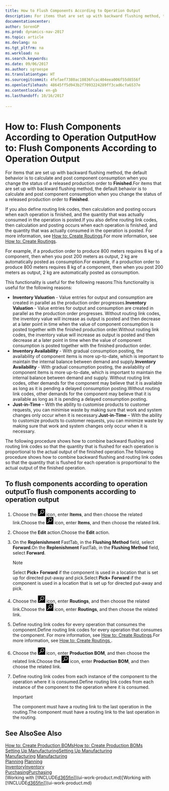 ```yaml
---
title: How to Flush Components According to Operation Output
description: For items that are set up with backward flushing method, the default behaviour is to calculate and post component consumption when you change the status of a released production order to **Finished**. For more information, see Flushing Method.
documentationcenter: 
author: SorenGP
ms.prod: dynamics-nav-2017
ms.topic: article
ms.devlang: na
ms.tgt_pltfrm: na
ms.workload: na
ms.search.keywords: 
ms.date: 09/06/2017
ms.author: sgroespe
ms.translationtype: HT
ms.sourcegitcommit: 4fefaef7380ac10836fcac404eea006f55d8556f
ms.openlocfilehash: 48645ff5d943b2f7093224289ff3cad6cfa6537e
ms.contentlocale: en-gb
ms.lasthandoff: 10/16/2017

---
```

# <a name="how-to-flush-components-according-to-operation-output"></a><span data-ttu-id="c1324-104">How to: Flush Components According to Operation Output</span><span class="sxs-lookup"><span data-stu-id="c1324-104">How to: Flush Components According to Operation Output</span></span>
<span data-ttu-id="c1324-105">For items that are set up with backward flushing method, the default behavior is to calculate and post component consumption when you change the status of a released production order to **Finished**.</span><span class="sxs-lookup"><span data-stu-id="c1324-105">For items that are set up with backward flushing method, the default behavior is to calculate and post component consumption when you change the status of a released production order to **Finished**.</span></span>  

<span data-ttu-id="c1324-106">If you also define routing link codes, then calculation and posting occurs when each operation is finished, and the quantity that was actually consumed in the operation is posted.</span><span class="sxs-lookup"><span data-stu-id="c1324-106">If you also define routing link codes, then calculation and posting occurs when each operation is finished, and the quantity that was actually consumed in the operation is posted.</span></span> <span data-ttu-id="c1324-107">For more information, see [How to: Create Routings](production-how-to-create-routings.md).</span><span class="sxs-lookup"><span data-stu-id="c1324-107">For more information, see [How to: Create Routings](production-how-to-create-routings.md).</span></span>  

<span data-ttu-id="c1324-108">For example, if a production order to produce 800 meters requires 8 kg of a component, then when you post 200 meters as output, 2 kg are automatically posted as consumption.</span><span class="sxs-lookup"><span data-stu-id="c1324-108">For example, if a production order to produce 800 meters requires 8 kg of a component, then when you post 200 meters as output, 2 kg are automatically posted as consumption.</span></span>  

<span data-ttu-id="c1324-109">This functionality is useful for the following reasons:</span><span class="sxs-lookup"><span data-stu-id="c1324-109">This functionality is useful for the following reasons:</span></span>  

-   <span data-ttu-id="c1324-110">**Inventory Valuation** - Value entries for output and consumption are created in parallel as the production order progresses.</span><span class="sxs-lookup"><span data-stu-id="c1324-110">**Inventory Valuation** - Value entries for output and consumption are created in parallel as the production order progresses.</span></span> <span data-ttu-id="c1324-111">Without routing link codes, the inventory value will increase as output is posted and then decrease at a later point in time when the value of component consumption is posted together with the finished production order.</span><span class="sxs-lookup"><span data-stu-id="c1324-111">Without routing link codes, the inventory value will increase as output is posted and then decrease at a later point in time when the value of component consumption is posted together with the finished production order.</span></span>  
-   <span data-ttu-id="c1324-112">**Inventory Availability** - With gradual consumption posting, the availability of component items is more up-to-date, which is important to maintain the internal balance between demand and supply.</span><span class="sxs-lookup"><span data-stu-id="c1324-112">**Inventory Availability** - With gradual consumption posting, the availability of component items is more up-to-date, which is important to maintain the internal balance between demand and supply.</span></span> <span data-ttu-id="c1324-113">Without routing link codes, other demands for the component may believe that it is available as long as it is pending a delayed consumption posting.</span><span class="sxs-lookup"><span data-stu-id="c1324-113">Without routing link codes, other demands for the component may believe that it is available as long as it is pending a delayed consumption posting.</span></span>  
-   <span data-ttu-id="c1324-114">**Just-in-Time** – With the ability to customise products to customer requests, you can minimise waste by making sure that work and system changes only occur when it is necessary.</span><span class="sxs-lookup"><span data-stu-id="c1324-114">**Just-in-Time** – With the ability to customize products to customer requests, you can minimize waste by making sure that work and system changes only occur when it is necessary.</span></span>  

<span data-ttu-id="c1324-115">The following procedure shows how to combine backward flushing and routing link codes so that the quantity that is flushed for each operation is proportional to the actual output of the finished operation.</span><span class="sxs-lookup"><span data-stu-id="c1324-115">The following procedure shows how to combine backward flushing and routing link codes so that the quantity that is flushed for each operation is proportional to the actual output of the finished operation.</span></span>  

## <a name="to-flush-components-according-to-operation-output"></a><span data-ttu-id="c1324-116">To flush components according to operation output</span><span class="sxs-lookup"><span data-stu-id="c1324-116">To flush components according to operation output</span></span>  
1.  <span data-ttu-id="c1324-117">Choose the ![Search for Page or Report](media/ui-search/search_small.png "Search for Page or Report icon") icon, enter **Items**, and then choose the related link.</span><span class="sxs-lookup"><span data-stu-id="c1324-117">Choose the ![Search for Page or Report](media/ui-search/search_small.png "Search for Page or Report icon") icon, enter **Items**, and then choose the related link.</span></span>  
2.  <span data-ttu-id="c1324-118">Choose the **Edit** action.</span><span class="sxs-lookup"><span data-stu-id="c1324-118">Choose the **Edit** action.</span></span>  
3.  <span data-ttu-id="c1324-119">On the **Replenishment** FastTab, in the **Flushing Method** field, select **Forward**.</span><span class="sxs-lookup"><span data-stu-id="c1324-119">On the **Replenishment** FastTab, in the **Flushing Method** field, select **Forward**.</span></span>  

    > [!NOTE]  
    >  <span data-ttu-id="c1324-120">Select **Pick+ Forward** if the component is used in a location that is set up for directed put-away and pick.</span><span class="sxs-lookup"><span data-stu-id="c1324-120">Select **Pick+ Forward** if the component is used in a location that is set up for directed put-away and pick.</span></span>  

4.  <span data-ttu-id="c1324-121">Choose the ![Search for Page or Report](media/ui-search/search_small.png "Search for Page or Report icon") icon, enter **Routings**, and then choose the related link.</span><span class="sxs-lookup"><span data-stu-id="c1324-121">Choose the ![Search for Page or Report](media/ui-search/search_small.png "Search for Page or Report icon") icon, enter **Routings**, and then choose the related link.</span></span>  
5.  <span data-ttu-id="c1324-122">Define routing link codes for every operation that consumes the component.</span><span class="sxs-lookup"><span data-stu-id="c1324-122">Define routing link codes for every operation that consumes the component.</span></span> <span data-ttu-id="c1324-123">For more information, see [How to: Create Routings](production-how-to-create-routings.md).</span><span class="sxs-lookup"><span data-stu-id="c1324-123">For more information, see [How to: Create Routings ](production-how-to-create-routings.md).</span></span>  
6.  <span data-ttu-id="c1324-124">Choose the ![Search for Page or Report](media/ui-search/search_small.png "Search for Page or Report icon") icon, enter **Production BOM**, and then choose the related link.</span><span class="sxs-lookup"><span data-stu-id="c1324-124">Choose the ![Search for Page or Report](media/ui-search/search_small.png "Search for Page or Report icon") icon, enter **Production BOM**, and then choose the related link.</span></span>  
7.  <span data-ttu-id="c1324-125">Define routing link codes from each instance of the component to the operation where it is consumed.</span><span class="sxs-lookup"><span data-stu-id="c1324-125">Define routing link codes from each instance of the component to the operation where it is consumed.</span></span>

    > [!IMPORTANT]  
    >  <span data-ttu-id="c1324-126">The component must have a routing link to the last operation in the routing.</span><span class="sxs-lookup"><span data-stu-id="c1324-126">The component must have a routing link to the last operation in the routing.</span></span>  

## <a name="see-also"></a><span data-ttu-id="c1324-127">See Also</span><span class="sxs-lookup"><span data-stu-id="c1324-127">See Also</span></span>  
[<span data-ttu-id="c1324-128">How to: Create Production BOMs</span><span class="sxs-lookup"><span data-stu-id="c1324-128">How to: Create Production BOMs</span></span>](production-how-to-create-production-boms.md)  
[<span data-ttu-id="c1324-129">Setting Up Manufacturing</span><span class="sxs-lookup"><span data-stu-id="c1324-129">Setting Up Manufacturing</span></span>](production-configure-production-processes.md)  
<span data-ttu-id="c1324-130">[Manufacturing](production-manage-manufacturing.md)  </span><span class="sxs-lookup"><span data-stu-id="c1324-130">[Manufacturing](production-manage-manufacturing.md)  </span></span>  
<span data-ttu-id="c1324-131">[Planning](production-planning.md) </span><span class="sxs-lookup"><span data-stu-id="c1324-131">[Planning](production-planning.md) </span></span>  
[<span data-ttu-id="c1324-132">Inventory</span><span class="sxs-lookup"><span data-stu-id="c1324-132">Inventory</span></span>](inventory-manage-inventory.md)  
[<span data-ttu-id="c1324-133">Purchasing</span><span class="sxs-lookup"><span data-stu-id="c1324-133">Purchasing</span></span>](purchasing-manage-purchasing.md)  
<span data-ttu-id="c1324-134">[Working with [!INCLUDE[d365fin](includes/d365fin_md.md)]](ui-work-product.md)</span><span class="sxs-lookup"><span data-stu-id="c1324-134">[Working with [!INCLUDE[d365fin](includes/d365fin_md.md)]](ui-work-product.md)</span></span>

